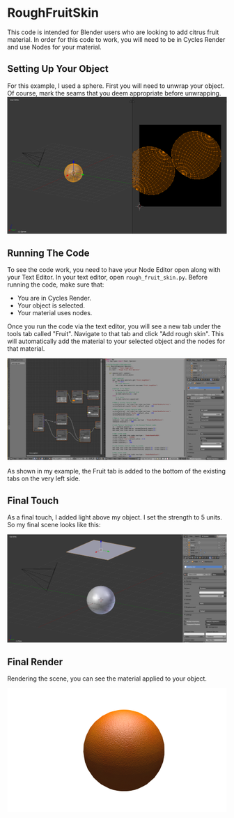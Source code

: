 # RoughFruitSkin
This code is intended for Blender users who are looking to add citrus fruit material. In order for this code to work, you will need to be in Cycles Render and use Nodes for your material.
## Setting Up Your Object
For this example, I used a sphere. First you will need to unwrap your object. Of course, mark the seams that you deem appropriate before unwrapping.
![Example unwrap](instruction_images/step1.PNG)
## Running The Code
To see the code work, you need to have your Node Editor open along with your Text Editor. In your text editor, open `rough_fruit_skin.py`. Before running the code, make sure that:
<ul>
  <li> You are in Cycles Render. </li>
  <li> Your object is selected. </li>
  <li> Your material uses nodes. </li>
</ul>
Once you run the code via the text editor, you will see a new tab under the tools tab called "Fruit". Navigate to that tab and click "Add rough skin". This will automatically add the material to your selected object and the nodes for that material.

![Adding The Material](instruction_images/step2.PNG)

As shown in my example, the Fruit tab is added to the bottom of the existing tabs on the very left side.
## Final Touch
As a final touch, I added light above my object. I set the strength to 5 units. So my final scene looks like this:

![Final Scene](instruction_images/step3.PNG)
## Final Render
Rendering the scene, you can see the material applied to your object.

![Final Render](instruction_images/finalRender.PNG)
